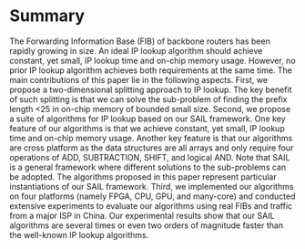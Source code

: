 # Summary

The Forwarding Information Base (FIB) of backbone routers has been rapidly growing in size. An ideal IP lookup algorithm should achieve constant, yet small, IP lookup time and on-chip memory usage. However, no prior IP lookup algorithm achieves both requirements at the same time. The main contributions of this paper lie in the following aspects.
First, we propose a two-dimensional splitting approach to IP lookup. The key benefit of such splitting is that we can solve the sub-problem of finding the prefix length <25 in on-chip memory of bounded small size. Second, we propose a suite of algorithms for IP lookup based on our SAIL framework. One key feature of our algorithms is that we achieve constant, yet small, IP lookup time and on-chip memory usage. Another key feature is that our algorithms are cross platform as the data structures are all arrays and only require four operations of ADD, SUBTRACTION, SHIFT, and logical AND. Note that SAIL is a general framework where different solutions to the sub-problems can be adopted. The algorithms proposed in this paper represent particular instantiations of our SAIL framework. Third, we implemented our algorithms on four platforms (namely FPGA, CPU, GPU, and many-core) and conducted extensive experiments to evaluate our algorithms using real FIBs and traffic from a major ISP in China. Our experimental results show that our SAIL algorithms are several times or even two orders of magnitude faster than the well-known IP lookup algorithms.
